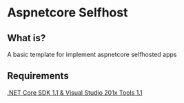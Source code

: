 # Aspnetcore Selfhost

## What is?
A basic template for implement aspnetcore selfhosted apps

## Requirements
[.NET Core SDK 1.1 & Visual Studio 201x Tools 1.1](https://www.microsoft.com/net/download/core)



